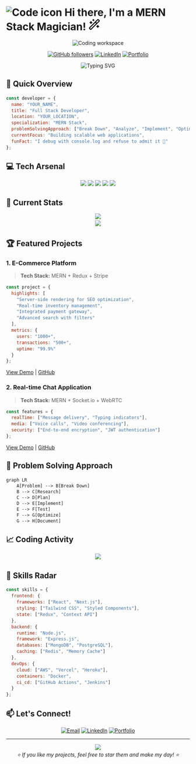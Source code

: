 # <img src="https://media.licdn.com/dms/image/v2/D5603AQENwBN58cwZuQ/profile-displayphoto-shrink_800_800/B56ZQYdUUZHIAg-/0/1735577127961?e=1743033600&v=beta&t=vH_9F4waYE-zZi13dc6f1WP78P2PkdAjJ0PKpte8PcU" width="32" height="32" alt="Code icon" /> Hi there, I'm a MERN Stack Magician! <img src="https://raw.githubusercontent.com/lucide-icons/lucide/main/icons/wand-2.svg" width="32" height="32" alt="Magic wand icon" />

<div align="center">
  <img src="https://images.unsplash.com/photo-1555066931-4365d14bab8c?auto=format&fit=crop&w=1200&h=400&q=80" alt="Coding workspace" />
  
  [![GitHub followers](https://img.shields.io/github/followers/YOUR_USERNAME?style=for-the-badge&logo=github&labelColor=1f2937&color=4f46e5)](https://github.com/YOUR_USERNAME)
  [![LinkedIn](https://img.shields.io/badge/LinkedIn-Connect-blue?style=for-the-badge&logo=linkedin&labelColor=1f2937&color=4f46e5)](https://linkedin.com/in/your-profile)
  [![Portfolio](https://img.shields.io/badge/Portfolio-Visit-green?style=for-the-badge&logo=safari&labelColor=1f2937&color=4f46e5)](https://your-portfolio.com)
</div>

<div align="center">
  <img src="https://readme-typing-svg.herokuapp.com?font=Fira+Code&weight=500&size=24&duration=3000&pause=1000&color=4F46E5&center=true&vCenter=true&width=435&lines=MERN+Stack+Developer;Problem+Solver;Open+Source+Enthusiast;Always+Learning" alt="Typing SVG" />
</div>

## 🚀 Quick Overview

```javascript
const developer = {
  name: "YOUR_NAME",
  title: "Full Stack Developer",
  location: "YOUR_LOCATION",
  specialization: "MERN Stack",
  problemSolvingApproach: ["Break Down", "Analyze", "Implement", "Optimize"],
  currentFocus: "Building scalable web applications",
  funFact: "I debug with console.log and refuse to admit it 🤫"
};
```

## 💻 Tech Arsenal

<div align="center">
  <img src="https://img.shields.io/badge/MongoDB-%234ea94b.svg?style=for-the-badge&logo=mongodb&logoColor=white" />
  <img src="https://img.shields.io/badge/express.js-%23404d59.svg?style=for-the-badge&logo=express&logoColor=white" />
  <img src="https://img.shields.io/badge/react-%2320232a.svg?style=for-the-badge&logo=react&logoColor=%2361DAFB" />
  <img src="https://img.shields.io/badge/node.js-6DA55F?style=for-the-badge&logo=node.js&logoColor=white" />
  <img src="https://img.shields.io/badge/typescript-%23007ACC.svg?style=for-the-badge&logo=typescript&logoColor=white" />
</div>

## 🎯 Current Stats

<div align="center">
  <img src="https://github-readme-streak-stats.herokuapp.com/?user=YOUR_USERNAME&theme=tokyonight&hide_border=true" />
</div>

<div align="center">
  <img src="https://github-readme-stats.vercel.app/api?username=YOUR_USERNAME&show_icons=true&theme=tokyonight&hide_border=true&count_private=true" />
</div>

## 🏆 Featured Projects

### 1. E-Commerce Platform
> **Tech Stack:** MERN + Redux + Stripe
```javascript
const project = {
  highlights: [
    "Server-side rendering for SEO optimization",
    "Real-time inventory management",
    "Integrated payment gateway",
    "Advanced search with filters"
  ],
  metrics: {
    users: "1000+",
    transactions: "500+",
    uptime: "99.9%"
  }
};
```
[View Demo](your-demo-link) | [GitHub](your-repo-link)

### 2. Real-time Chat Application
> **Tech Stack:** MERN + Socket.io + WebRTC
```javascript
const features = {
  realTime: ["Message delivery", "Typing indicators"],
  media: ["Voice calls", "Video conferencing"],
  security: ["End-to-end encryption", "JWT authentication"]
};
```
[View Demo](your-demo-link) | [GitHub](your-repo-link)

## 🎯 Problem Solving Approach

```mermaid
graph LR
    A[Problem] --> B[Break Down]
    B --> C[Research]
    C --> D[Plan]
    D --> E[Implement]
    E --> F[Test]
    F --> G[Optimize]
    G --> H[Document]
```

## 📈 Coding Activity

<div align="center">
  <img src="https://github-readme-activity-graph.vercel.app/graph?username=YOUR_USERNAME&theme=tokyo-night&hide_border=true" />
</div>

## 🌟 Skills Radar

```javascript
const skills = {
  frontend: {
    frameworks: ["React", "Next.js"],
    styling: ["Tailwind CSS", "Styled Components"],
    state: ["Redux", "Context API"]
  },
  backend: {
    runtime: "Node.js",
    framework: "Express.js",
    databases: ["MongoDB", "PostgreSQL"],
    caching: ["Redis", "Memory Cache"]
  },
  devOps: {
    cloud: ["AWS", "Vercel", "Heroku"],
    containers: "Docker",
    ci_cd: ["GitHub Actions", "Jenkins"]
  }
};
```

## 📫 Let's Connect!

<div align="center">
  
[![Email](https://img.shields.io/badge/Email-D14836?style=for-the-badge&logo=gmail&logoColor=white)](mailto:your.email@example.com)
[![LinkedIn](https://img.shields.io/badge/LinkedIn-0077B5?style=for-the-badge&logo=linkedin&logoColor=white)](https://linkedin.com/in/your-profile)
[![Portfolio](https://img.shields.io/badge/Portfolio-000000?style=for-the-badge&logo=About.me&logoColor=white)](https://your-portfolio.com)

</div>

---

<div align="center">
  <img src="https://komarev.com/ghpvc/?username=YOUR_USERNAME&color=4f46e5&style=for-the-badge" />
</div>

<div align="center">
  <i>⭐️ If you like my projects, feel free to star them and make my day! ⭐️</i>
</div>